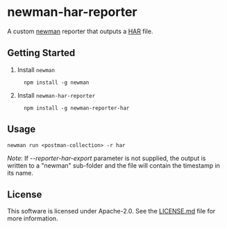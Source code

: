 # newman-har-reporter

A custom [newman](https://github.com/postmanlabs/newman) reporter that outputs a [HAR](https://en.wikipedia.org/wiki/HAR_(file_format)) file.

## Getting Started

1. Install `newman`
   ```
     npm install -g newman
   ```
2. Install `newman-har-reporter`
   ```
     npm install -g newman-reporter-har
   ```

## Usage

```
newman run <postman-collection> -r har
```

_Note_: If _--reporter-har-export_ parameter is not supplied, the output is written to a "newman" sub-folder and the file will contain the timestamp in its name.

## License
This software is licensed under Apache-2.0. See the [LICENSE.md](LICENSE.md) file for more information.

